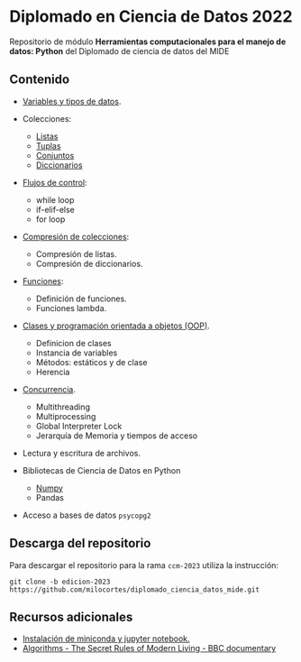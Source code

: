 # Diplomado en Ciencia de Datos 2022

Repositorio de módulo **Herramientas computacionales para el manejo de datos: Python** del Diplomado de ciencia de datos del MIDE

## Contenido

* [Variables y tipos de datos](notebooks/variables_data_types_mide_2023.ipynb).
* Colecciones:
    - [Listas](notebooks/collections_mide_2023.ipynb)
    - [Tuplas](notebooks/collections_mide_2023.ipynb)
    - [Conjuntos](notebooks/collections_mide_2023.ipynb)
    - [Diccionarios](notebooks/dictionaries_mide_2023.ipynb)
* [Flujos de control](notebooks/control_flow_mide_2023.ipynb):
    - while loop
    - if-elif-else 
    - for loop

* [Compresión de colecciones](notebooks/list_dictionary_comprehensions_mide_2023.ipynb):
    - Compresión de listas.
    - Compresión de diccionarios.
* [Funciones](notebooks/functions_mide_2023.ipynb):
    - Definición de funciones.
    - Funciones lambda.
* [Clases y programación orientada a objetos (OOP)](classes_oop_mide_2023.ipynb).
    - Definicion de clases
    - Instancia de variables
    - Métodos: estáticos y de clase
    - Herencia
* [Concurrencia](concurrencia_mide_2023.ipynb).
    - Multithreading
    - Multiprocessing
    - Global Interpreter Lock
    - Jerarquía de Memoria y tiempos de acceso
* Lectura y escritura de archivos.
* Bibliotecas de Ciencia de Datos en Python
    - [Numpy](numpy_mide_2023.ipynb)
    - Pandas
* Acceso a bases de datos ```psycopg2```

## Descarga del repositorio

Para descargar el repositorio para la rama ```ccm-2023``` utiliza la instrucción:

```
git clone -b edicion-2023 https://github.com/milocortes/diplomado_ciencia_datos_mide.git
```

## Recursos adicionales

* [Instalación de miniconda y jupyter notebook.](https://www.youtube.com/watch?v=YBFwFMxKyyc)
* [Algorithms - The Secret Rules of Modern Living - BBC documentary](https://www.youtube.com/watch?v=k2AqGongii0)